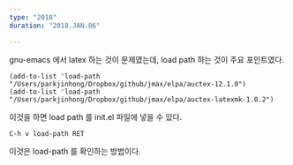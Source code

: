 ```yaml
---
type: "2018"
duration: "2018.JAN.06"

---
```


gnu-emacs 에서 latex 하는 것이 문제였는데, load path 하는 것이 주요 포인트였다.

	(add-to-list 'load-path "/Users/parkjinhong/Dropbox/github/jmax/elpa/auctex-12.1.0")
	(add-to-list 'load-path "/Users/parkjinhong/Dropbox/github/jmax/elpa/auctex-latexmk-1.0.2")

이것을 하면 load path 를 init.el 파일에 넣을 수 있다.

	C-h v load-path RET

이것은 load-path 를 확인하는 방법이다.
